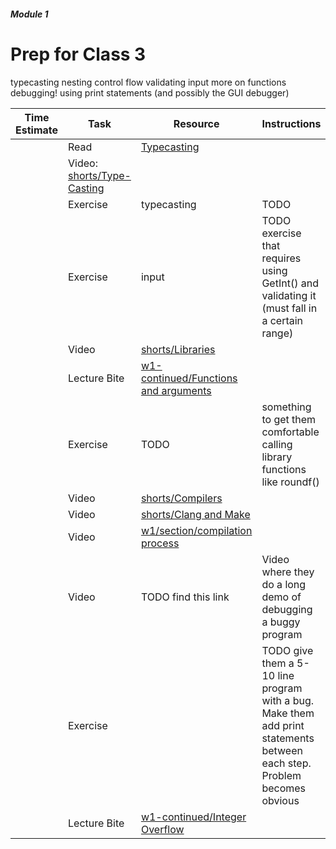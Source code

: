 ##### Module 1

# Prep for Class 3

typecasting
nesting control flow
validating input
more on functions
debugging! using print statements (and possibly the GUI debugger)


| Time Estimate  | Task | Resource| Instructions |
|----------------|------|---------|--------------|
|| Read | [Typecasting](../resources/typecasting)
|| Video: [shorts/Type-Casting]()
|| Exercise | typecasting | TODO
|| Exercise | input | TODO exercise that requires using GetInt() and validating it (must fall in a certain range)
|| Video | [shorts/Libraries](https://youtu.be/ED7QtgXDShY?list=PLhQjrBD2T381NKQHUCTezeyCYzbnN4GjC) |
|| Lecture Bite | [w1-continued/Functions and arguments](http://cdn.cs50.net/2015/fall/lectures/1/f/notes1f/notes1f.html#functions_and_arguments) | |
|| Exercise | TODO | something to get them comfortable calling library functions like roundf()
|| Video | [shorts/Compilers]() |
|| Video | [shorts/Clang and Make](https://youtu.be/U3zCxnj2w8M?list=PLhQjrBD2T381NKQHUCTezeyCYzbnN4GjC)
|| Video | [w1/section/compilation process](https://youtu.be/XRvvitgap5Y?t=2549)
|| Video | TODO find this link | Video where they do a long demo of debugging a buggy program
|| Exercise |  |  TODO give them a 5-10 line program with a bug. Make them add print statements between each step. Problem becomes obvious
|| Lecture Bite | [w1-continued/Integer Overflow](http://cdn.cs50.net/2015/fall/lectures/1/f/notes1f/notes1f.html#integer_overflow)
